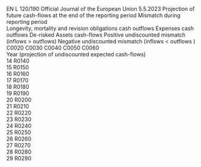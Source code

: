 EN  L 120/190 Official Journal of the European Union 5.5.2023
 Projection of future cash-flows at the end of the reporting period  Mismatch during reporting period  
Longevity, mortality 
and revision 
obligations cash 
outflows  Expenses cash 
outflows  De-risked Assets 
cash-flows  Positive undiscounted 
mismatch (inflows > 
outflows)  Negative undiscounted 
mismatch (inflows < 
outflows )  
C0020  C0030  C0040  C0050  C0060  
Year (projection of undiscounted 
expected cash-flows)  
14  R0140  
15  R0150  
16  R0160  
17  R0170  
18  R0180  
19  R0190  
20  R0200  
21  R0210  
22  R0220  
23  R0230  
24  R0240  
25  R0250  
26  R0260  
27  R0270  
28  R0280  
29  R0290